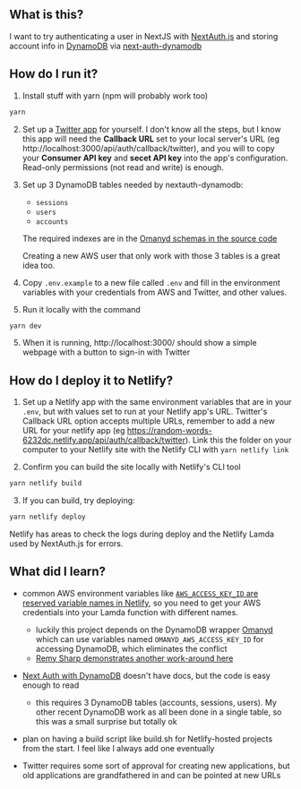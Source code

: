 ## What is this?

I want to try authenticating a user in NextJS with [NextAuth.js](https://next-auth.js.org/) and storing account info in [DynamoDB](https://aws.amazon.com/dynamodb/) via [next-auth-dynamodb](https://github.com/tgandrews/next-auth-dynamodb)



## How do I run it?

1. Install stuff with yarn (npm will probably work too)

  ```sh
  yarn
  ```

2. Set up a [Twitter app](https://developer.twitter.com/en/apps) for yourself. I don't know all the steps, but I know this app will need the **Callback URL** set to your local server's URL (eg http://localhost:3000/api/auth/callback/twitter), and you will to copy your **Consumer API key** and **secet API key** into the app's configuration. Read-only permissions (not read and write) is enough.

3. Set up 3 DynamoDB tables needed by nextauth-dynamodb:

   * `sessions`
   * `users`
   * `accounts`
  
   The required indexes are in the [Omanyd schemas in the source code](https://github.com/tgandrews/next-auth-dynamodb/blob/main/src/index.ts#L17)
  
   Creating a new AWS user that only work with those 3 tables is a great idea too.

3. Copy `.env.example` to a new file called `.env` and fill in the environment variables with your credentials from AWS and Twitter, and other values.

4. Run it locally with the command

  ```sh
  yarn dev
  ```
5. When it is running, http://localhost:3000/ should show a simple webpage with a button to sign-in with Twitter

## How do I deploy it to Netlify?

1. Set up a Netlify app with the same environment variables that are in your `.env`, but with values set to run at your Netlify app's URL. Twitter's Callback URL option accepts multiple URLs, remember to add a new URL for your netlify app (eg https://random-words-6232dc.netlify.app/api/auth/callback/twitter). Link this the folder on your computer to your Netlify site with the Netlify CLI with `yarn netlify link`


2. Confirm you can build the site locally with Netlify's CLI tool

  ```sh
  yarn netlify build
  ```


3. If you can build, try deploying:

  ```sh
  yarn netlify deploy
  ```

Netlify has areas to check the logs during deploy and the Netlify Lamda used by NextAuth.js for errors.

## What did I learn?

- common AWS environment variables like [`AWS_ACCESS_KEY_ID` are reserved variable names in Netlify](https://community.netlify.com/t/aws-access-key-id-is-a-reserved-environment-variable/18835), so you need to get your AWS credentials into your Lamda function with different names.

  - luckily this project depends on the DynamoDB wrapper [Omanyd](https://github.com/tgandrews/omanyd#getting-started) which can use variables named `OMANYD_AWS_ACCESS_KEY_ID` for accessing DynamoDB, which eliminates the conflict
  - [Remy Sharp demonstrates another work-around here](https://remysharp.com/2019/05/18/aws-inside-netlify)

- [Next Auth with DynamoDB](https://github.com/tgandrews/next-auth-dynamodb) doesn't have docs, but the code is easy enough to read

  - this requires 3 DynamoDB tables (accounts, sessions, users). My other recent DynamoDB work as all been done in a single table, so this was a small surprise but totally ok

- plan on having a build script like build.sh for Netlify-hosted projects from the start. I feel like I always add one eventually

- Twitter requires some sort of approval for creating new applications, but old applications are grandfathered in and can be pointed at new URLs
